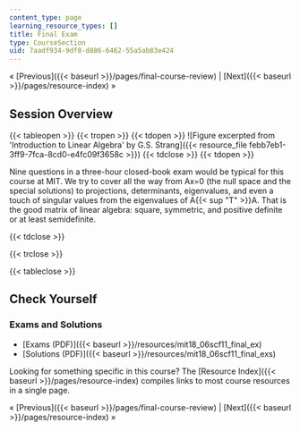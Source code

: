 ```yaml
---
content_type: page
learning_resource_types: []
title: Final Exam
type: CourseSection
uid: 7aadf934-9df8-d886-6462-55a5ab83e424
---
```


« [Previous]({{< baseurl >}}/pages/final-course-review) | [Next]({{< baseurl >}}/pages/resource-index) »

Session Overview
----------------

{{< tableopen >}}
{{< tropen >}}
{{< tdopen >}}
![Figure excerpted from 'Introduction to Linear Algebra' by G.S. Strang]({{< resource_file febb7eb1-3ff9-7fca-8cd0-e4fc09f3658c >}})
{{< tdclose >}}
{{< tdopen >}}


Nine questions in a three-hour closed-book exam would be typical for this course at MIT. We try to cover all the way from Ax=0 (the null space and the special solutions) to projections, determinants, eigenvalues, and even a touch of singular values from the eigenvalues of A{{< sup "T" >}}A. That is the good matrix of linear algebra: square, symmetric, and positive definite or at least semidefinite.


{{< tdclose >}}

{{< trclose >}}

{{< tableclose >}}

Check Yourself
--------------

### Exams and Solutions

*   [Exams (PDF)]({{< baseurl >}}/resources/mit18_06scf11_final_ex)
*   [Solutions (PDF)]({{< baseurl >}}/resources/mit18_06scf11_final_exs)

Looking for something specific in this course? The [Resource Index]({{< baseurl >}}/pages/resource-index) compiles links to most course resources in a single page.

« [Previous]({{< baseurl >}}/pages/final-course-review) | [Next]({{< baseurl >}}/pages/resource-index) »